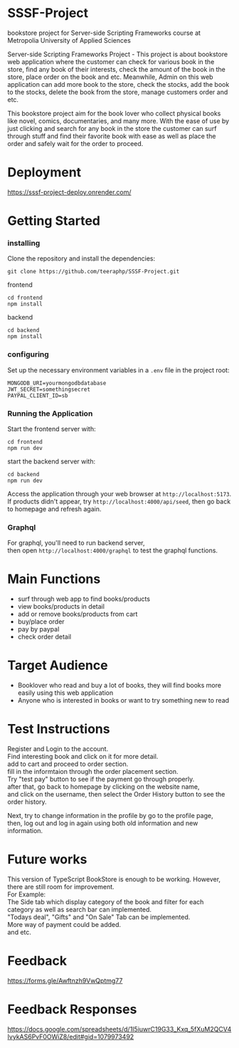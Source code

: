 # SSSF-Project

bookstore project for Server-side Scripting Frameworks course at Metropolia University of Applied Sciences

Server-side Scripting Frameworks Project - This project is about bookstore web application where the customer can check for various book in the store, find any book of their interests, check the amount of the book in the store, place order on the book and etc. Meanwhile, Admin on this web application can add more book to the store, check the stocks, add the book to the stocks, delete the book from the store, manage customers order and etc.

This bookstore project aim for the book lover who collect physical books like novel, comics, documentaries, and many more. With the ease of use by just clicking and search for any book in the store the customer can surf through stuff and find their favorite book with ease as well as place the order and safely wait for the order to proceed.

# Deployment

https://sssf-project-deploy.onrender.com/

# Getting Started

### installing

Clone the repository and install the dependencies:</br>
```
git clone https://github.com/teeraphp/SSSF-Project.git
```

frontend</br>
```
cd frontend
npm install
```
backend
```
cd backend
npm install
```

### configuring

Set up the necessary environment variables in a ```.env``` file in the project root:
```
MONGODB_URI=yourmongodbdatabase
JWT_SECRET=somethingsecret
PAYPAL_CLIENT_ID=sb
```

### Running the Application

Start the frontend server with:
```
cd frontend
npm run dev
```

start the backend server with:
```
cd backend
npm run dev
```

Access the application through your web browser at ```http://localhost:5173```.</br>
If products didn't appear, try ```http://localhost:4000/api/seed```, then go back to homepage and refresh again.</br>

### Graphql

For graphql, you'll need to run backend server,</br> then open ```http://localhost:4000/graphql``` to test the graphql functions.

# Main Functions

- surf through web app to find books/products
- view books/products in detail
- add or remove books/products from cart
- buy/place order
- pay by paypal
- check order detail

# Target Audience

- Booklover who read and buy a lot of books, they will find books more easily using this web application
- Anyone who is interested in books or want to try something new to read

# Test Instructions

Register and Login to the account.</br>
Find interesting book and click on it for more detail.</br>
add to cart and proceed to order section.</br>
fill in the informtaion through the order placement section.</br>
Try "test pay" button to see if the payment go through properly.</br>
after that, go back to homepage by clicking on the website name,</br>
and click on the username, then select the Order History button to see the order history.</br>

Next, try to change information in the profile by go to the profile page,</br>
then, log out and log in again using both old information and new information.</br>

# Future works

This version of TypeScript BookStore is enough to be working. However, there are still room for improvement.</br> For Example:</br>The Side tab which display category of the book and filter for each category as well as search bar can implemented. </br>"Todays deal", "Gifts" and "On Sale" Tab can be implemented. </br>More way of payment could be added.</br> and etc.

# Feedback

https://forms.gle/Awftnzh9VwQptmg77

# Feedback Responses

https://docs.google.com/spreadsheets/d/1I5iuwrC19G33_Kxq_5fXuM2QCV4IvykAS6PvF0OWiZ8/edit#gid=1079973492
